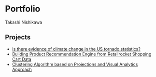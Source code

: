 # Portfolio
Takashi Nishikawa

## Projects
* [Is there evidence of climate change in the US tornado statistics?](../../../us_tornado_stats)
* [Building Product Recommendation Engine from Retailrocket Shopping Cart Data](../../../product_recom_eng)
* [Clustering Algorithm based on Projections and Visual Analytics Approach](../../../projection_based_clustering)
